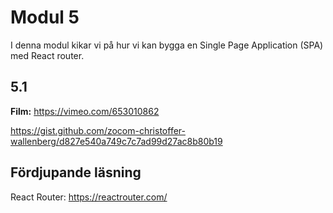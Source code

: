 
# Modul 5

I denna modul kikar vi på hur vi kan bygga en Single Page Application (SPA) med React router.

## 5.1

**Film:** https://vimeo.com/653010862

https://gist.github.com/zocom-christoffer-wallenberg/d827e540a749c7c7ad99d27ac8b80b19


## Fördjupande läsning

React Router: https://reactrouter.com/
